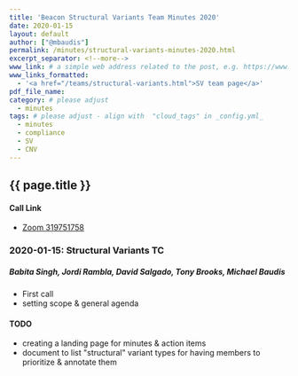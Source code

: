 ```yaml
---
title: 'Beacon Structural Variants Team Minutes 2020'
date: 2020-01-15
layout: default
author: ["@mbaudis"]
permalink: /minutes/structural-variants-minutes-2020.html
excerpt_separator: <!--more-->
www_link: # a simple web address related to the post, e.g. https://www.ga4gh.org
www_links_formatted:
  - '<a href="/teams/structural-variants.html">SV team page</a>'
pdf_file_name: 
category: # please adjust
  - minutes
tags: # please adjust - align with  "cloud_tags" in _config.yml_
  - minutes
  - compliance
  - SV
  - CNV
---
```


## {{ page.title }}

<!--more-->

#### Call Link

* [Zoom 319751758](https://zoom.us/j/319751758)

### 2020-01-15: Structural Variants TC

##### Babita Singh, Jordi Rambla, David Salgado, Tony Brooks, Michael Baudis

* First call
* setting scope & general agenda

#### TODO

* creating a landing page for minutes & action items
* document to list "structural" variant types for having members to prioritize &
annotate them